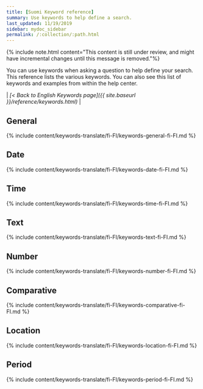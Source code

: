 ```yaml
---
title: [Suomi Keyword reference]
summary: Use keywords to help define a search.
last_updated: 11/19/2019
sidebar: mydoc_sidebar
permalink: /:collection/:path.html
---
```

{% include note.html content="This content is still under review, and might have incremental changes until this message is removed."%}

You can use keywords when asking a question to help define your search. This
reference lists the various keywords. You can also see this list of keywords and
examples from within the help center.

| _[< Back to English Keywords page]({{ site.baseurl }}/reference/keywords.html)_ |

## General

{% include content/keywords-translate/fi-FI/keywords-general-fi-FI.md %}

## Date

{% include content/keywords-translate/fi-FI/keywords-date-fi-FI.md %}

## Time

{% include content/keywords-translate/fi-FI/keywords-time-fi-FI.md %}

## Text

{% include content/keywords-translate/fi-FI/keywords-text-fi-FI.md %}

## Number

{% include content/keywords-translate/fi-FI/keywords-number-fi-FI.md %}

## Comparative

{% include content/keywords-translate/fi-FI/keywords-comparative-fi-FI.md %}

## Location

{% include content/keywords-translate/fi-FI/keywords-location-fi-FI.md %}

## Period

{% include content/keywords-translate/fi-FI/keywords-period-fi-FI.md %}

<!-- ## Help

{% include content/keywords-translate/fi-FI/keywords-help-fi-FI.md %} -->
